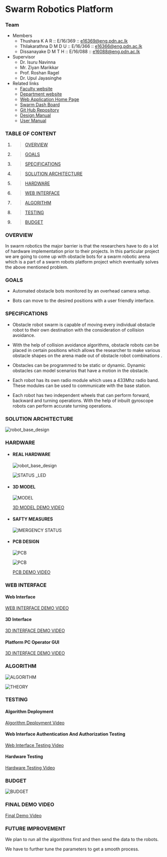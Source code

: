 # Swarm Robotics Platform

### Team
* Members
   * Thushara K A R         :: E/16/369 :: [e16369@eng.pdn.ac.lk](e16369@eng.pdn.ac.lk)
   * Thilakarathna D M D U  :: E/16/366 :: [e16366@eng.pdn.ac.lk](e16366@eng.pdn.ac.lk)
   * Dissanayake D M T H    :: E/16/088 :: [e16088@eng.pdn.ac.lk](e16088@eng.pdn.ac.lk)
* Supervisor
   * Dr. Isuru Navinna
   * Mr. Ziyan Marikkar
   * Prof. Roshan Ragel
   * Dr. Upul Jayasinghe
* Related links
   * [Faculty website](http://eng.pdn.ac.lk/)
   * [Department website](http://www.ce.pdn.ac.lk/)
   * [Web Application Home Page](http://3.93.215.173/)
   * [Swarm Dash Board](http://3.93.215.173/swarm/)
   * [Git Hub Repository](https://github.com/cepdnaclk/e16-3yp-obstacle-bots-for-swarm-robots)
   * [Design Manual](https://github.com/cepdnaclk/e16-3yp-obstacle-bots-for-swarm-robots/blob/master/Documentation/DesignManual.pdf)
   * [User Manual](https://github.com/cepdnaclk/e16-3yp-obstacle-bots-for-swarm-robots/blob/master/Documentation/UserManual.pdf)

### TABLE OF CONTENT

1. >[OVERVIEW](https://github.com/cepdnaclk/e16-3yp-obstacle-bots-for-swarm-robots#overview)
2. >[GOALS](https://github.com/cepdnaclk/e16-3yp-obstacle-bots-for-swarm-robots#goals)
3. >[SPECIFICATIONS](https://github.com/cepdnaclk/e16-3yp-obstacle-bots-for-swarm-robots#specifications)
4. >[SOLUTION ARCHITECTURE](https://github.com/cepdnaclk/e16-3yp-obstacle-bots-for-swarm-robots#solution-architecture)
5. >[HARDWARE](https://github.com/cepdnaclk/e16-3yp-obstacle-bots-for-swarm-robots#hardware)
6. >[WEB INTERFACE](https://github.com/cepdnaclk/e16-3yp-obstacle-bots-for-swarm-robots#software)
7. >[ALGORITHM](https://github.com/cepdnaclk/e16-3yp-obstacle-bots-for-swarm-robots#algorithm)
8. >[TESTING](https://github.com/cepdnaclk/e16-3yp-obstacle-bots-for-swarm-robots#testing)
9. >[BUDGET](https://github.com/cepdnaclk/e16-3yp-obstacle-bots-for-swarm-robots#budget)



### OVERVIEW

In swarm robotics the major barrier is that the researchers have to do a lot of hardware implementation prior to their projects. In this particular project we are going to come up with obstacle bots for a swarm robotic arena which is a part of a swarm robots platform project which eventually solves the above mentioned problem. 

### GOALS

* Automated obstacle bots monitored by an overhead camera setup.

* Bots can move to the desired positions with a user friendly interface.

### SPECIFICATIONS

* Obstacle robot swarm is capable of moving every individual obstacle robot to their own destination with the consideration of  collision  avoidance. 

* With the help of collision avoidance algorithms, obstacle robots can be placed in certain positions which allows the researcher to make  various obstacle shapes on the arena made out of obstacle robot combinations .

* Obstacles can be programmed to be static or dynamic. Dynamic obstacles can model scenarios that have a motion in the obstacle.

* Each robot has its own radio module  which uses a 433Mhz radio band. These modules can be used to communicate with the base station. 

* Each robot has two independent wheels that can perform forward, backward and turning operations. With the help of inbuilt gyroscope robots can perform accurate turning operations.

### SOLUTION ARCHITECTURE
    
   ![robot_base_design](https://github.com/dtdinidu7/e16-3yp-obstacle-bots-for-swarm-robots/blob/master/docs/img/highlvl.jpg?raw=true)

### HARDWARE

 * #### REAL HARDWARE
    ![robot_base_design](https://github.com/dtdinidu7/e16-3yp-obstacle-bots-for-swarm-robots/blob/master/docs/img/New_Bot.jpg?raw=true)

   ![STATUS _LED](https://github.com/dtdinidu7/e16-3yp-obstacle-bots-for-swarm-robots/blob/master/docs/img/status_led.gif?raw=true)
 * #### 3D MODEL
 
   ![MODEL](https://github.com/dtdinidu7/e16-3yp-obstacle-bots-for-swarm-robots/blob/master/docs/img/solid_full.jpg?raw=true)
   
   [3D MODEL DEMO VIDEO](https://drive.google.com/file/d/1BgqnTfJoUTvxhPZTlfKIsdu9cmKUDJUL/view?usp=sharing)

 * #### SAFTY MEASURES

    ![IMERGENCY STATUS](https://github.com/dtdinidu7/e16-3yp-obstacle-bots-for-swarm-robots/blob/master/docs/img/imergency_status.gif?raw=true)

    
* #### PCB DESIGN

  ![PCB](https://github.com/dtdinidu7/e16-3yp-obstacle-bots-for-swarm-robots/blob/master/docs/img/schemetic.png?raw=true)

  ![PCB](https://github.com/dtdinidu7/e16-3yp-obstacle-bots-for-swarm-robots/blob/master/docs/img/pcb1.jpg?raw=true)
  
  [PCB DEMO VIDEO](https://drive.google.com/file/d/1F948O53cgekAJtsLhbUBktsmgBemvtih/view?usp=sharing)
  
### WEB INTERFACE

   #### Web Interface

   [WEB INTERFACE DEMO VIDEO](https://drive.google.com/file/d/1p-WY_BGf4mX0sW0hUGA0x1Oh4LhzKp-s/view?usp=sharing)

   #### 3D Interface

   [3D INTERFACE DEMO VIDEO](https://drive.google.com/file/d/1X0jq2r_McNR5bppIPc1HjJY1mYPvrYJg/view?usp=sharing)
  
   #### Platform PC Operator GUI

   [3D INTERFACE DEMO VIDEO](https://drive.google.com/file/d/1NqZ_JTVdCaxA32IgvhgPbMnpfuTEIJsR/view?usp=sharing)
  
### ALGORITHM

  ![ALGORITHM](https://github.com/dtdinidu7/e16-3yp-obstacle-bots-for-swarm-robots/blob/master/docs/img/rusiru.gif?raw=true)
  
  ![THEORY](https://github.com/dtdinidu7/e16-3yp-obstacle-bots-for-swarm-robots/blob/master/docs/img/algo.jpg?raw=true)
  
### TESTING
  
   #### Algorithm Deployment

   [Algorithm Deployment Video](https://drive.google.com/file/d/18J7mnoRWbKy1-WM-fGOGq0C8-KU52HCJ/view?usp=sharing)
  
   #### Web Interface Authentication And Authorization Testing

   [Web Interface Testing Video](https://drive.google.com/file/d/12DfR7rRFpMq2U1c6BGW0rHfQw0c6rsvO/view?usp=sharing)
  
   #### Hardware Testing

   [Hardware Testing Video](https://drive.google.com/file/d/1UNAkzgOKk-umYvnypkwuJJWv3zXbf69Z/view?usp=sharing)
  
### BUDGET
  ![BUDGET](https://github.com/dtdinidu7/e16-3yp-obstacle-bots-for-swarm-robots/blob/master/docs/img/budget.png?raw=true)

### FINAL DEMO VIDEO
  [Final Demo Video](https://drive.google.com/file/d/1B5mBls3YdkssftkCu0zrgztlk1W86l-X/view?usp=sharing)
  
### FUTURE IMPROVEMENT
  We plan to run all the algorithms first and then send the data to the robots.
  
  We have to further tune the parameters  to get a smooth process.
  
